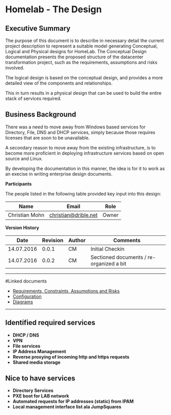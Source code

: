 # Homelab - The Design

## Executive Summary

The purpose of this document is to describe in necessary detail the current project description to represent a suitable model generating Conceptual, Logical and Physical designs for HomeLab. The Conceptual Design documentation presents the proposed structure of the datacenter transformation project, such as the requirements, assumptions and risks involved.

The logical design is based on the conceptual design, and provides a more detailed view of the components and relationships.

This in turn results in a physical design that can be used to build the entire stack of services required.


## Business Background

There was a need to move away from Windows based services for Directory, File, DNS and DHCP services, simply because those requires licenses that are soon to be unavailable.

A secondary reason to move away from the existing infrastructure, is to become more proficient in deploying infrastructure services based on open source and Linux.

By developing the documentation in this manner, the idea is for it to work as an execise in writing enterprise design documents.


**Participants**

The people listed in the following table provided key input into this design:


|Name|Email|Role|
|---|---|---|
|Christian Mohn|christian@drible.net|Owner|

**Version History**

|Date|Revision|Author|Comments|
|---|---|---|---|
|14.07.2016|0.0.1|CM|Initial Checkin
|14.07.2016|0.0.2|CM|Sectioned documents / re-organized a bit


---

#Linked documents

- [Requirements, Constraints, Assumptions and Risks](RCAR.md)
- [Configuration](Configuration.md)
- [Diagrams](Diagrams.md)


---

## Identified required services
  - **DHCP / DNS**
  - **VPN**
  - **File services**
  - **IP Address Management**
  - **Reverse proxying of incoming http and https requests**
  - **Shared media storage**

## Nice to have services
- **Directory Services**
- **PXE boot for LAB network**
- **Automated requests for IP addresses (static) from IPAM**
- **Local management interface list ala JumpSquares**